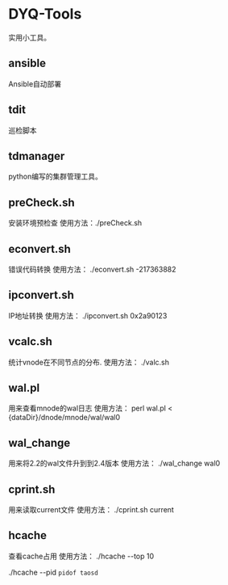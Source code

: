 # DYQ-Tools
实用小工具。

## ansible
Ansible自动部署

## tdit
巡检脚本

## tdmanager
python编写的集群管理工具。

## preCheck.sh
安装环境预检查 
使用方法：./preCheck.sh

## econvert.sh
错误代码转换
使用方法：
./econvert.sh -217363882

## ipconvert.sh
IP地址转换
使用方法：
./ipconvert.sh  0x2a90123

## vcalc.sh
统计vnode在不同节点的分布.
使用方法：
./valc.sh

## wal.pl
用来查看mnode的wal日志
使用方法：
perl wal.pl < {dataDir}/dnode/mnode/wal/wal0

## wal_change
用来将2.2的wal文件升到到2.4版本
使用方法：
./wal_change wal0

## cprint.sh
用来读取current文件
使用方法：
./cprint.sh current

## hcache
查看cache占用
使用方法：
./hcache --top 10

./hcache --pid `pidof taosd`